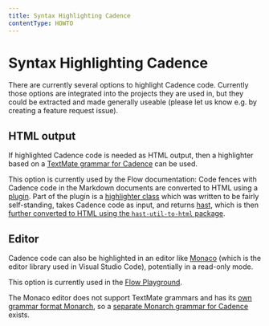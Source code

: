 ```yaml
---
title: Syntax Highlighting Cadence
contentType: HOWTO
---
```


# Syntax Highlighting Cadence

There are currently several options to highlight Cadence code.
Currently those options are integrated into the projects they are used in, but they could be extracted and made generally useable (please let us know e.g. by creating a feature request issue).

## HTML output

If highlighted Cadence code is needed as HTML output, then a highlighter based on a [TextMate grammar for Cadence](https://github.com/onflow/flow/blob/2b5d5316784c31240a310252783ce2c63549787b/docs/plugins/gatsby-theme-flow/cadence.tmGrammar.json) can be used.

This option is currently used by the Flow documentation: Code fences with Cadence code in the Markdown documents are converted to HTML using a [plugin](https://github.com/onflow/flow/tree/2b5d5316784c31240a310252783ce2c63549787b/docs/plugins/gatsby-remark-vscode-flow).
Part of the plugin is a [highlighter class](https://github.com/onflow/flow/blob/2b5d5316784c31240a310252783ce2c63549787b/docs/plugins/gatsby-remark-vscode-flow/highlighter.js) which was written to be fairly self-standing, takes Cadence code as input, and returns [hast](https://github.com/syntax-tree/hast), which is then [further converted to HTML using the `hast-util-to-html` package](https://github.com/onflow/flow/blob/2b5d5316784c31240a310252783ce2c63549787b/docs/plugins/gatsby-remark-vscode-flow/index.js#L59-L77).

## Editor

Cadence code can also be highlighted in an editor like [Monaco](https://microsoft.github.io/monaco-editor/) (which is the editor library used in Visual Studio Code), potentially in a read-only mode.

This option is currently used in the [Flow Playground](https://play.onflow.org/).

The Monaco editor does not support TextMate grammars and has its [own grammar format Monarch](https://microsoft.github.io/monaco-editor/monarch.html), so a [separate Monarch grammar for Cadence](https://github.com/onflow/flow-playground/blob/79657ebaf8682695c89c028c3bed91c780633666/src/util/cadence.ts#L15-L194) exists.
